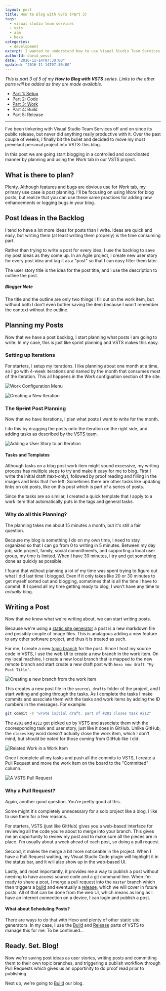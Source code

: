 ```yaml
---
layout: post
title: How to Blog with VSTS (Part 3)
tags:
  - visual studio team services
  - vsts
  - alm
  - hexo
categories:
  - development
excerpt: I wanted to understand how to use Visual Studio Team Services (VSTS) for a "real" project. Being a noob, I decided to move my blog to VSTS to understand how _any_ project can benefit from ALM practices using VSTS. In part 3 of 5, we start to make plans and _Work_ on our blog.
authorId: david_wesst
date: "2016-11-14T07:30:00"
updated: "2016-11-14T07:30:00"
---
```


_This is part 3 of 5 of my **How to Blog with VSTS** series. Links to the other parts will be added as they are made available._

+ [Part 1: Setup][1]
+ [Part 2: Code][2] 
+ [Part 3: Work][3]
+ Part 4: Build
+ Part 5: Release

[1]: https://blog.davidwesst.com/2016/10/How-to-Blog-with-VSTS-Part-1/
[2]: https://blog.davidwesst.com/2016/11/How-to-Blog-with-VSTS-Part-2/
[3]: https://blog.davidwesst.com/2016/11/How-to-Blog-with-VSTS-Part-3/
[4]: https://blog.davidwesst.com/2016/11/How-to-Blog-with-VSTS-Part-4/
[5]: #

---

I've been tinkering with Visual Studio Team Services off and on since its public release, but never did anything really productive with it. Over the past couple of weeks, I finally bit the bullet and decided to move my most prevelant personal project into VSTS: this blog.

In this post we are going start blogging in a controlled and coordinated manner by planning and using the _Work_ tab in our VSTS project.

## What is there to plan?
Plenty. Although features and bugs are obvious use for _Work_ tab, my primary use case is post planning. I'll be focusing on using _Work_ for blog posts, but realize that you can use these same practices for adding new enhancements or logging bugs in your blog.

## Post Ideas in the Backlog
I tend to have a lot more ideas for posts than I write. Ideas are quick and easy, but writing them (at least writing them properly) is the time consuming part.

Rather than trying to write a post for every idea, I use the backlog to save my post ideas as they come up. In an Agile project, I create new user story for every post idea and tag it as a "post" so that I can easy filter them later.

The user story title is the idea for the post title, and I use the description to outline the post.

##### Blogger Note
The title and the outline are only two things I fill out on the work item, but without both I don't even bother saving the item because I won't remember the context without the outline.

## Planning my Posts
Now that we have a post backlog, I start planning what posts I am going to write. In my case, this is just like sprint planning and VSTS makes this easy.

### Setting up Iterations
For starters, I setup my iterations. I like planning about one month at a time, so I go with 4-week iterations and named by the month that consumes most of the iteration. This all happens in the _Work_ configuation section of the site.

![Work Configuration Menu](E4GjQDM.png)

![Creating a New Iteration](a27TBI4.png)

### The ~~Sprint~~ Post Planning
Now that we have iterations, I plan what posts I want to write for the month.

I do this by dragging the posts onto the iteration on the right side, and adding tasks as described by the [VSTS team](https://www.visualstudio.com/en-us/docs/work/scrum/sprint-planning).

![Adding a User Story to an Iteration](67xoqOK.gif)

#### Tasks and Templates
Although tasks on a blog post work item might sound excessive, my writing process has multiple steps to try and make it easy for me to blog. First I write the initial draft (text-only), followed by proof reading and filling in the images and links that I've left. Sometimes there are other tasks like updating links on old posts, like on this post which is part of a series of posts.

Since the tasks are so similar, I created a quick template that I apply to a work item that automatically puts in the tags and general tasks.

### Why do all this Planning?
The planning takes me about 15 minutes a month, but it's still a fair question.

Because my blog is something I do on my own time, I need to stay organized so that I can go from 0 to writing in 5 minutes. Between my day job, side project, family, social committments, and supporting a local user group, my time is limited. When I have 30 minutes, I try and get something done as quickly as possible.

I found that without planning a lot of my time was spent trying to figure out what I did last time I blogged. Even if it only takes like 20 or 30 minutes to get myself sorted out and blogging, sometimes that is all the time I have to commit. If I spend all my time getting ready to blog, I won't have any time to _actually_ blog.

## Writing a Post
Now that we know what we're writing about, we can start writing posts. 

Because we're using a [static site generator](https://www.staticgen.com/) a post is a new markdown file and possibly couple of image files. This is analagous adding a new feature to any other software project, and thus it is treated as such.

For me, I create a new [topic branch](  ) for the post. Since I host my source code in VSTS, I use the web UI to create a new branch in the work item. On my local machine, I create a new local branch that is mapped to the new remote branch and start create a new draft post with `hexo new draft "My Post Title"`.

![Creating a new branch from the work item](3xZztPR.png)

This creates a new post file in the `source\_drafts` folder of the project, and I start writing and going through the tasks. As I complete the tasks I make commits and associate them with the tasks and work items by adding the ID numbers in the messages. For example:

```bash
git commit -m "wrote initial draft. part of #201 closes task #212"
```

The `#201` and `#212` get picked up by VSTS and associate them with the cooresponding task and user story, just like it does in GitHub. Unlike GitHub, the `closes` key word doesn't actually close the work item, which I don't mind, but should be noted for those coming from GitHub like I did.

![Related Work in a Work Item](ZO8nzTM.png)

Once I complete all my tasks and push all the commits to VSTS, I create a Pull Request and move the work item on the board to the "Committed" column.

![A VSTS Pull Request](xT1tfEf.png)

### Why a Pull Request?
Again, another good question. You're pretty good at this.

Some might it's completely unnecessary for a solo project like a blog, I like to use them for a few reasons. 

For starters, VSTS (just like GitHub) gives you a web-based interface for reviewing all the code you're about to merge into your branch. This gives me an opportunity to review my post and to make sure all the pieces are in place. I'm usually about a week ahead of each post, so doing a pull request

Second, it makes the merge a bit more noticeable in the project. When I have a Pull Request waiting, my Visual Studio Code plugin will highlight it in the status bar, and it will also show up in the web-based UI. 

Lastly, and most importantly, it provides me a way to publish a post without needing to have access source code and a git command line. When I'm ready to share a post, I merge a pull request into the `master` branch which then triggers a [build][4] and eventually a [release][5], which we will cover in future posts. All of that can be done from the web UI, which means as long as I have an internet connection on a device, I can login and publish a post.

#### What about Scheduling Posts?
There are ways to do that with Hexo and plenty of other static site generators. In my case, I use the [Build][4] and [Release][5] parts of VSTS to manage this for me. To be continued...

## Ready. Set. Blog!
Now we're saving post ideas as user stories, writing posts and committing them to their own topic branches, and triggering a publish workflow through Pull Requests which gives us an opportinity to do proof read prior to publishing.

Next up, we're going to [Build][4] our blog.

